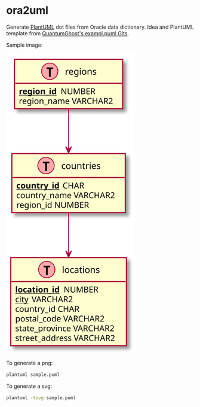 # ora2uml

Generate [PlantUML](https://plantuml.com) dot files from Oracle data dictionary. Idea and PlantUML template from [QuantumGhost's exampl.puml Gits](https://gist.github.com/QuantumGhost/0955a45383a0b6c0bc24f9654b3cb561).

Sample image:

![sample.puml](Sample/sample.svg)

To generate a png:

```bash
plantuml sample.puml
```

To generate a svg:

```bash
plantuml -tsvg sample.puml
```
